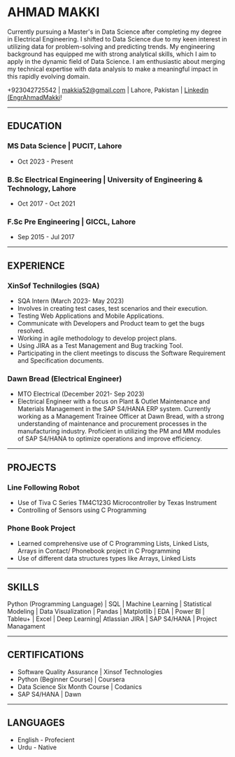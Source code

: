 # AHMAD MAKKI
Currently pursuing a Master's in Data Science after completing my degree in Electrical Engineering. I shifted to Data Science due to my keen interest in utilizing data for problem-solving and predicting trends. My engineering background has equipped me with strong analytical skills, which I aim to apply in the dynamic field of Data Science. I am enthusiastic about merging my technical expertise with data analysis to make a meaningful impact in this rapidly evolving domain.

+923042725542 | makkia52@gmail.com | Lahore, Pakistan | [Linkedin (EngrAhmadMakki](https://www.linkedin.com/in/engrahmadmakki)!

------------------------------------------------------------------------
## EDUCATION

### MS Data Science | PUCIT, Lahore

-   Oct 2023 - Present
### B.Sc Electrical Engineering | University of Engineering & Technology, Lahore

-   Oct 2017 - Oct 2021
### F.Sc Pre Engineering | GICCL, Lahore

-   Sep 2015 - Jul 2017
------------------------------------------------------------------------
## EXPERIENCE
### XinSof Technilogies (SQA)
- SQA Intern (March 2023- May 2023)
- Involves in creating test cases, test scenarios and their execution.
- Testing Web Applications and Mobile Applications.
- Communicate with Developers and Product team to get the bugs resolved.
- Working in agile methodology to develop project plans.
- Using JIRA as a Test Management and Bug tracking Tool.
- Participating in the client meetings to discuss the Software Requirement and Specification documents.
### Dawn Bread (Electrical Engineer)
- MTO Electrical (December 2021- Sep 2023)
- Electrical Engineer with a focus on Plant & Outlet Maintenance and Materials Management in the SAP S4/HANA ERP system. Currently working as a Management Trainee Officer at Dawn Bread, with a strong understanding of maintenance and procurement processes in the manufacturing industry. Proficient in utilizing the PM and MM modules of SAP S4/HANA to optimize operations and improve efficiency.
------------------------------------------------------------------------
## PROJECTS
### Line Following Robot
- Use of Tiva C Series TM4C123G Microcontroller by Texas Instrument
- Controlling of Sensors using C Programming
### Phone Book Project
- Learned comprehensive use of C Programming Lists, Linked Lists, Arrays in Contact/ Phonebook project in C Programming
- Use of different data structures types like Arrays, Linked Lists
------------------------------------------------------------------------

## SKILLS
Python (Programming Language) | SQL | Machine Learning | Statistical Modeling | Data Visualization | Pandas | Matplotlib | EDA | Power BI |  Tableu+ | Excel | Deep Learning| Atlassian JIRA | SAP S4/HANA | Project Managament

------------------------------------------------------------------------
## CERTIFICATIONS
- Software Quality Assurance | Xinsof Technologies
- Python (Beginner Course) | Coursera
- Data Science Six Month Course | Codanics
- SAP S4/HANA | Dawn

------------------------------------------------------------------------
## LANGUAGES
- English - Profecient
- Urdu - Native
